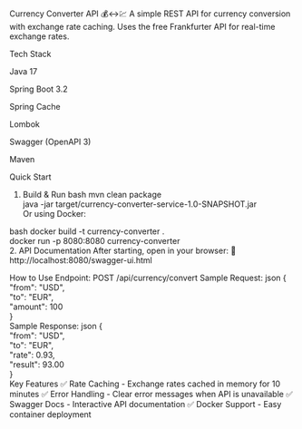 Currency Converter API 💰↔️💹
A simple REST API for currency conversion with exchange rate caching.
Uses the free Frankfurter API for real-time exchange rates.

Tech Stack

Java 17

Spring Boot 3.2

Spring Cache

Lombok

Swagger (OpenAPI 3)

Maven

Quick Start
1. Build & Run
bash
mvn clean package  
java -jar target/currency-converter-service-1.0-SNAPSHOT.jar  
Or using Docker:

bash
docker build -t currency-converter .  
docker run -p 8080:8080 currency-converter  
2. API Documentation
After starting, open in your browser:
🔗 http://localhost:8080/swagger-ui.html

How to Use
Endpoint:
POST /api/currency/convert
Sample Request:
json
{  
  "from": "USD",  
  "to": "EUR",  
  "amount": 100  
}  
Sample Response:
json
{  
  "from": "USD",  
  "to": "EUR",  
  "rate": 0.93,  
  "result": 93.00  
}  
Key Features
✅ Rate Caching - Exchange rates cached in memory for 10 minutes
✅ Error Handling - Clear error messages when API is unavailable
✅ Swagger Docs - Interactive API documentation
✅ Docker Support - Easy container deployment

